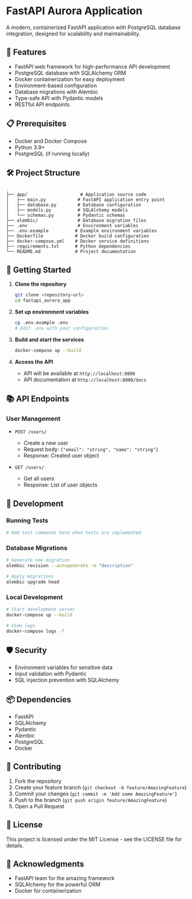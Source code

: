 # FastAPI Aurora Application

A modern, containerized FastAPI application with PostgreSQL database integration, designed for scalability and maintainability.

## 🚀 Features

- FastAPI web framework for high-performance API development
- PostgreSQL database with SQLAlchemy ORM
- Docker containerization for easy deployment
- Environment-based configuration
- Database migrations with Alembic
- Type-safe API with Pydantic models
- RESTful API endpoints

## 📋 Prerequisites

- Docker and Docker Compose
- Python 3.9+
- PostgreSQL (if running locally)

## 🛠️ Project Structure

```
.
├── app/                    # Application source code
│   ├── main.py            # FastAPI application entry point
│   ├── database.py        # Database configuration
│   ├── models.py          # SQLAlchemy models
│   └── schemas.py         # Pydantic schemas
├── alembic/               # Database migration files
├── .env                   # Environment variables
├── .env.example          # Example environment variables
├── Dockerfile            # Docker build configuration
├── docker-compose.yml    # Docker service definitions
├── requirements.txt      # Python dependencies
└── README.md             # Project documentation
```

## 🚀 Getting Started

1. **Clone the repository**
   ```bash
   git clone <repository-url>
   cd fastapi_aurora_app
   ```

2. **Set up environment variables**
   ```bash
   cp .env.example .env
   # Edit .env with your configuration
   ```

3. **Build and start the services**
   ```bash
   docker-compose up --build
   ```

4. **Access the API**
   - API will be available at `http://localhost:8000`
   - API documentation at `http://localhost:8000/docs`

## 📚 API Endpoints


### User Management
- `POST /users/`
  - Create a new user
  - Request body: `{"email": "string", "name": "string"}`
  - Response: Created user object

- `GET /users/`
  - Get all users
  - Response: List of user objects

## 🔧 Development

### Running Tests
```bash
# Add test commands here when tests are implemented
```

### Database Migrations
```bash
# Generate new migration
alembic revision --autogenerate -m "description"

# Apply migrations
alembic upgrade head
```

### Local Development
```bash
# Start development server
docker-compose up --build

# View logs
docker-compose logs -f
```

## 🛡️ Security

- Environment variables for sensitive data
- Input validation with Pydantic
- SQL injection prevention with SQLAlchemy

## 📦 Dependencies

- FastAPI
- SQLAlchemy
- Pydantic
- Alembic
- PostgreSQL
- Docker

## 🤝 Contributing

1. Fork the repository
2. Create your feature branch (`git checkout -b feature/AmazingFeature`)
3. Commit your changes (`git commit -m 'Add some AmazingFeature'`)
4. Push to the branch (`git push origin feature/AmazingFeature`)
5. Open a Pull Request

## 📝 License

This project is licensed under the MIT License - see the LICENSE file for details.

## 🙏 Acknowledgments

- FastAPI team for the amazing framework
- SQLAlchemy for the powerful ORM
- Docker for containerization
